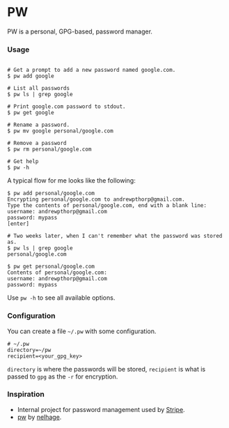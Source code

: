 PW
==

PW is a personal, GPG-based, password manager.

### Usage

```shell

# Get a prompt to add a new password named google.com.
$ pw add google

# List all passwords
$ pw ls | grep google

# Print google.com password to stdout.
$ pw get google

# Rename a password.
$ pw mv google personal/google.com

# Remove a password
$ pw rm personal/google.com

# Get help
$ pw -h
```

A typical flow for me looks like the following:

```
$ pw add personal/google.com
Encrypting personal/google.com to andrewpthorp@gmail.com.
Type the contents of personal/google.com, end with a blank line:
username: andrewpthorp@gmail.com
password: mypass
[enter]

# Two weeks later, when I can't remember what the password was stored as.
$ pw ls | grep google
personal/google.com

$ pw get personal/google.com
Contents of personal/google.com:
username: andrewpthorp@gmail.com
password: mypass
```

Use `pw -h` to see all available options.

### Configuration

You can create a file `~/.pw` with some configuration.

    # ~/.pw
    directory=~/pw
    recipient=<your_gpg_key>

`directory` is where the passwords will be stored, `recipient` is what is passed
to `gpg` as the `-r` for encryption.

### Inspiration

* Internal project for password management used by [Stripe](https://stripe.com).
* [pw](https://github.com/nelhage/pw) by [nelhage](https://twitter.com/nelhage).
